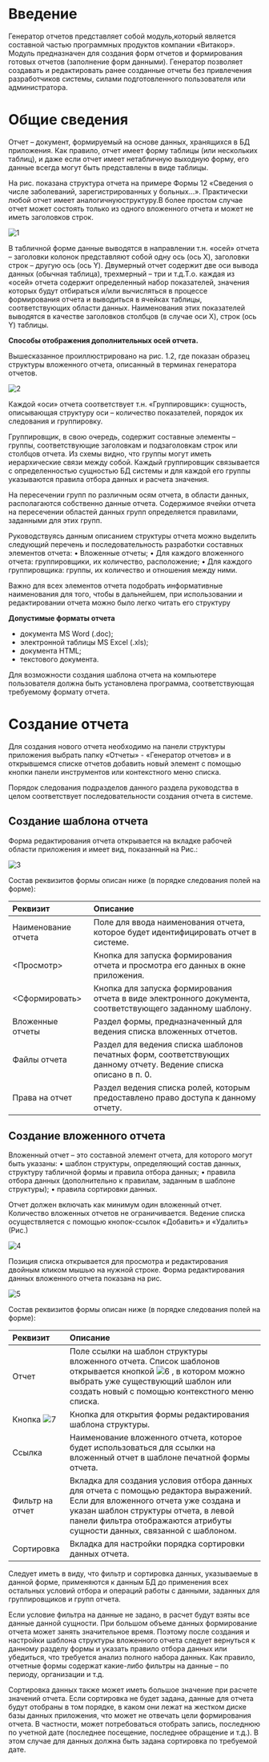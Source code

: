 <!-- TITLE: Генератор отчетов -->
<!-- SUBTITLE: Руководство пользователя системы «ВИТАКОР» -->

# Введение
Генератор отчетов представляет собой модуль,который является составной частью программных продуктов компании «Витакор». Модуль предназначен для создания форм отчетов и формирования готовых отчетов (заполнение форм данными). Генератор позволяет создавать и редактировать ранее созданные отчеты без привлечения разработчиков системы, силами подготовленного пользователя или администратора.


# Общие сведения

Отчет – документ, формируемый на основе данных, хранящихся в БД приложения. Как правило, отчет имеет форму таблицы (или нескольких таблиц), и даже если отчет имеет нетабличную выходную форму, его данные всегда могут быть представлены в виде таблицы.

На рис. показана структура отчета на примере Формы 12 «Сведения о числе заболеваний, зарегистрированных у больных…». Практически любой отчет имеет аналогичнуюструктуру.В более простом случае отчет может состоять только из одного вложенного отчета и может не иметь заголовков строк.

![1](/uploads/0-gen-otch/1.png "1")

В табличной форме данные выводятся в направлении т.н. «осей» отчета – заголовки колонок представляют собой одну ось (ось X), заголовки строк – другую ось (ось Y). Двумерный отчет содержит две оси вывода данных (обычная таблица), трехмерный – три и т.д.Т.о. каждая из «осей» отчета содержит определенный набор показателей, значения которых будут отбираться и/или вычисляться в процессе формирования отчета и выводиться в ячейках таблицы, соответствующих области данных. Наименования этих показателей выводятся в качестве заголовков столбцов (в случае оси X), строк (ось Y) таблицы.

**Способы отображения дополнительных осей отчета.**

Вышесказанное проиллюстрировано на рис. 1.2, где показан образец структуры вложенного отчета, описанный в терминах генератора отчетов.

![2](/uploads/0-gen-otch/2.png "2")

Каждой «оси» отчета соответствует т.н. «Группировщик»: сущность, описывающая структуру оси – количество показателей, порядок их следования и группировку.

Группировщик, в свою очередь, содержит составные элементы – группы, соответствующие заголовкам и подзаголовкам строк или столбцов отчета. Из схемы видно, что группы могут иметь иерархические связи между собой. Каждый группировщик связывается с определенностью сущностью БД системы и для каждой его группы указываются правила отбора данных и расчета значения.

На пересечении групп по различным осям отчета, в области данных, располагаются собственно данные отчета. Содержимое ячейки отчета на пересечении областей данных групп определяется правилами, заданными для этих групп.

Руководствуясь данным описанием структуры отчета можно выделить следующий перечень и последовательность разработки составных элементов отчета:
•	Вложенные отчеты;
•	Для каждого вложенного отчета: группировщики, их количество, расположение;
•	Для каждого группировщика: группы, их количество и отношения между ними.

Важно для всех элементов отчета подобрать информативные наименования для того, чтобы в дальнейшем, при использовании и редактировании отчета можно было легко читать его структуру

**Допустимые форматы отчета**
-	документа MS Word (.doc);
-	электронной таблицы MS Excel (.xls);
-	документа HTML;
-	текстового документа.

Для возможности создания шаблона отчета на компьютере пользователя должна быть установлена программа, соответствующая требуемому формату отчета.

# Создание отчета 
Для создания нового отчета необходимо на панели структуры приложения выбрать папку «Отчеты» - «Генератор отчетов» и в открывшемся списке отчетов добавить новый элемент с помощью кнопки панели инструментов или контекстного меню списка.

Порядок следования подразделов данного раздела руководства в целом соответствует последовательности создания отчета в системе.

## Создание шаблона отчета

Форма редактирования отчета открывается на вкладке рабочей области приложения и имеет вид, показанный на Рис.:

![3](/uploads/0-gen-otch/3.png "3")

Состав реквизитов формы описан ниже (в порядке следования полей на форме):

| Реквизит| Описание|
|:------------- |:---------------| 
|Наименование отчета	|Поле для ввода наименования отчета, которое будет идентифицировать отчет в системе.|
|<Просмотр>	|Кнопка для запуска формирования отчета и просмотра его данных в окне приложения.|
|<Сформировать>	|Кнопка для запуска формирования отчета в виде электронного документа, соответствующего заданному шаблону.|
|Вложенные отчеты	|Раздел формы, предназначенный для ведения списка вложенных отчетов.|
|Файлы отчета	|Раздел для ведения списка шаблонов печатных форм, соответствующих данному отчету. Ведение списка описано в п. 0.|
|Права на отчет	|Раздел ведения списка ролей, которым предоставлено право доступа к данному отчету.|

## Создание вложенного отчета

Вложенный отчет – это составной элемент отчета, для которого могут быть указаны:
•	шаблон структуры, определяющий состав данных, структуру табличной формы и правила отбора данных;
•	правила отбора данных (дополнительно к правилам, заданным в шаблоне структуры);
•	правила сортировки данных.

Отчет должен включать как минимум один вложенный отчет. Количество вложенных отчетов не ограничивается.
Ведение списка осуществляется с помощью кнопок-ссылок «Добавить» и «Удалить» (Рис.)

![4](/uploads/0-gen-otch/4.png "4")
 
Позиция списка открывается для просмотра и редактирования двойным кликом мышью на нужной строке. Форма редактирования данных вложенного отчета показана на рис.

![5](/uploads/0-gen-otch/5.png "5")

Состав реквизитов формы описан ниже (в порядке следования полей на форме):

| Реквизит| Описание|
|:------------- |:---------------| 
|Отчет	|Поле ссылки на шаблон структуры вложенного отчета. Список шаблонов открывается кнопкой ![6](/uploads/0-gen-otch/6.png "6") , в котором можно выбрать уже существующий шаблон или создать новый с помощью контекстного меню списка.|
|Кнопка ![7](/uploads/0-gen-otch/7.png "7") 	|Кнопка для открытия формы редактирования шаблона структуры. |
|Ссылка	|Наименование вложенного отчета, которое будет использоваться для ссылки на вложенный отчет в шаблоне печатной формы отчета.|
|Фильтр на отчет	|Вкладка для создания условия отбора данных для отчета с помощью редактора выражений. Если для вложенного отчета уже создана и указан шаблон структуры отчета, в левой панели фильтра отображаются атрибуты сущности данных, связанной с шаблоном.|
|Сортировка	|Вкладка для настройки порядка сортировки данных отчета.|

Следует иметь в виду, что фильтр и сортировка данных, указываемые в данной форме, применяются к данным БД до применения всех остальных условий отбора и операций работы с данными, заданных для группировщиков и групп отчета.

Если условие фильтра на данные не задано, в расчет будут взяты все данные данной сущности. При большом объеме данных формирование отчета может занять значительное время. Поэтому после создания и настройки шаблона структуры вложенного отчета следует вернуться к данному разделу формы и указать правило отбора данных или убедиться, что требуется анализ полного набора данных. Как правило, отчетные формы содержат какие-либо фильтры на данные – по периоду, организации и т.д.

Сортировка данных также может иметь большое значение при расчете значений отчета. Если сортировка не будет задана, данные для отчета будут отобраны в том порядке, в каком они лежат на жестком диске базы данных приложения, что может не отвечать цели формирования отчета. В частности, может потребоваться отобрать запись, последнюю по учетной дате (последнее посещение, последнее обращение и т.д.). В этом случае для данных должна быть задана сортировка по требуемой дате.

